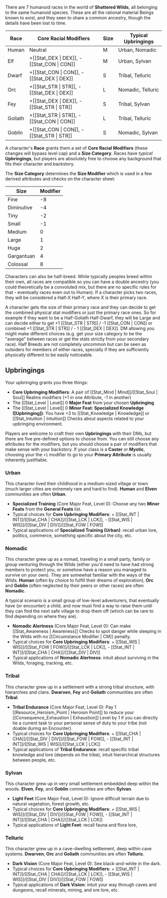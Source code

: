 There are 7 humanoid races in the world of **Shattered Wilds**, all belonging to the same humanoid species. These are all the rational material Beings known to exist, and they seen to share a common ancestry, though the details have been lost to time.

| Race   | Core Racial Modifiers                      | Size | Typical Upbringings |
|--------|--------------------------------------------|------|---------------------|
| Human  | Neutral                                    | M    | Urban, Nomadic      |
| Elf    | +[[Stat_DEX \| DEX]], -[[Stat_CON \| CON]] | M    | Urban, Sylvan       |
| Dwarf  | +[[Stat_CON \| CON]], -[[Stat_DEX \| DEX]] | S    | Tribal, Telluric    |
| Orc    | +[[Stat_STR \| STR]], -[[Stat_DEX \| DEX]] | L    | Nomadic, Telluric   |
| Fey    | +[[Stat_DEX \| DEX]], -[[Stat_STR \| STR]] | S    | Tribal, Sylvan      |
| Goliath| +[[Stat_STR \| STR]], -[[Stat_CON \| CON]] | L    | Tribal, Telluric    |
| Goblin | +[[Stat_CON \| CON]], -[[Stat_STR \| STR]] | S    | Nomadic, Sylvan     |

A character's **Race** grants them a set of **Core Racial Modifiers** (these changes will bypass level cap) and a **Size Category**. Races have _typical_ **Upbringings**, but players are absolutely free to choose any background that fits their character and backstory.

The **Size Category** determines the **Size Modifier** which is used in a few derived attributes and checks on the character sheet:

| Size       | Modifier |
|------------|----------|
| Fine       | -8       |
| Diminutive | -4       |
| Tiny       | -2       |
| Small      | -1       |
| Medium     | 0        |
| Large      | 1        |
| Huge       | 2        |
| Gargantuan | 4        |
| Colossal   | 8        |

Characters can also be half-breed. While typically peoples breed within their own, all races are compatible so you can have a double ancestry (you could theoretically be a convoluted mix, but there are no specific rules for that - eventually races even out to Human). If a character picks two races, they will be considered a Half-X Half-Y, where X is their primary race.

A character gets the size of their primary race and they can decide to get the combined physical stat modifiers or just the primary race ones. So for example if they want to be a Half-Goliath Half-Dwarf, they will be Large and can decide either to get +1 [[Stat_STR | STR]] / -1 [[Stat_CON | CON]] or combined +1 [[Stat_STR | STR]] / - 1 [[Stat_DEX | DEX]]. DM allowing you might make different choices (e.g. get your size category to be the "average" between races or get the stats strictly from your secondary race). Half Breeds are not completely uncommon but can be seen as outsiders for members of either races, specially if they are sufficiently physically different to be easily noticeable.

## Upbringings

Your upbringing grants you three things:

* **Core Upbringing Modifiers**: A pair of [[Stat_Mind | Mind]]/[[Stat_Soul | Soul]] Realms modifiers (+1 in one Attribute, -1 in another)
* The [[Stat_Level | Level]] 0 **Major Feat** from your chosen **Upbringing**
* The [[Stat_Level | Level]] 0 **Minor Feat: Specialized Knowledge ([Upbringing])**: You have +3 to [[Stat_Knowledge | Knowledge]] or [[Stat_Intuition | Intuition]] Checks about aspects related to your upbringing environment.

Players are welcome to craft their own **Upbringings** with their DMs, but there are five pre-defined options to choose from. You can still choose any attributes for the modifiers, but you should choose a pair of modifiers that make sense with your backstory. If your class is a **Caster** or **Mystic**, choosing your the `+1` modifier to go to your **Primary Attribute** is usually inherently justifiable.

### Urban

This character lived their childhood in a medium-sized village or town (much larger cities are extremely rare and hard to find). **Human** and **Elven** communities are often **Urban**.

* **Specialized Training** (Core Major Feat, Level 0): Choose any two **Minor Feats** from the **General Feats** list.
* Typical choices for **Core Upbringing Modifiers**: + [[Stat_INT | INT]]/[[Stat_CHA | CHA]]/[[Stat_LCK | LCK]], - [[Stat_WIS | WIS]]/[[Stat_DIV | DIV]]/[[Stat_FOW | FOW]]
* Typical applications of **Specialized Training (Urban)**: recall urban lore, politics, commerce, something specific about the city, etc.

### Nomadic

This character grew up as a nomad, traveling in a small party, family or group venturing through the Wilds (either you'd need to have had strong members to protect you, or somehow have a reason you managed to survive on your own). They are somewhat familiar with the ways of the Wilds. **Human** (often by choice to fulfill their dreams of exploration), **Orc** and **Goblin** (often neglected by their peers or other races) are often **Nomadic**.

A typical scenario is a small group of low-level adventurers, that eventually have (or encounter) a child, and now must find a way to raise them until they can find the next safe village to drop them off (which can be rare to find depending on where they are).

* **Nomadic Alertness** (Core Major Feat, Level 0): Can make [[Stat_Awareness | Awareness]] Checks to spot danger while sleeping in the Wilds with no [[Circumstance Modifier | CM]] penalty.
* Typical choices for **Core Upbringing Modifiers**: + [[Stat_WIS | WIS]]/[[Stat_FOW | FOW]]/[[Stat_LCK | LCK]], - [[Stat_INT | INT]]/[[Stat_CHA | CHA]]/[[Stat_DIV | DIV]]
* Typical applications of **Nomadic Alertness**: intuit about surviving in the Wilds, foraging, tracking, etc.

### Tribal

This character grew up in a settlement with a strong tribal structure, with hierarchies and clans. **Dwarven**, **Fey** and **Goliath** communities are often **Tribal**.

* **Tribal Endurance** (Core Major Feat, Level 0): Pay 1 [[Resource_Heroism_Point | Heroism Point]] to reduce your [[Consequence_Exhaustion | Exhaustion]] Level by 1 if you can directly tie a current task to your personal sense of duty to your tribe (not doable during an Encounter).
* Typical choices for **Core Upbringing Modifiers**: + [[Stat_CHA | CHA]]/[[Stat_DIV | DIV]]/[[Stat_FOW | FOW]], - [[Stat_INT | INT]]/[[Stat_WIS | WIS]]/[[Stat_LCK | LCK]]
* Typical applications of **Tribal Endurance**: recall specific tribal knowledge and lore (depends on the tribe), intuit hierarchical structures between people, etc.

### Sylvan

This character grew up in very small settlement embedded deep within the woods. **Elven**, **Fey**, and **Goblin** communities are often **Sylvan**.

* **Light Feet** (Core Major Feat, Level 0): Ignore difficult terrain due to natural vegetation, forest growth, etc.
* Typical choices for **Core Upbringing Modifiers**: + [[Stat_WIS | WIS]]/[[Stat_DIV | DIV]]/[[Stat_FOW | FOW]], - [[Stat_INT | INT]]/[[Stat_CHA | CHA]]/[[Stat_LCK | LCK]]
* Typical applications of **Light Feet**: recall fauna and flora lore,

### Telluric

This character grew up in a cave-dwelling settlement, deep within cave systems. **Dwarven**, **Orc** and **Goliath** communities are often **Telluric**.

* **Dark Vision** (Core Major Feat, Level 0): See black-and-white in the dark.
* Typical choices for **Core Upbringing Modifiers**: + [[Stat_INT | INT]]/[[Stat_CHA | CHA]]/[[Stat_LCK | LCK]], - [[Stat_WIS | WIS]]/[[Stat_DIV | DIV]]/[[Stat_FOW | FOW]]
* Typical applications of **Dark Vision**: intuit your way through caves and dungeons, recall minerals, mining, and ore lore, etc.
